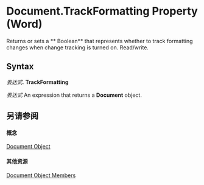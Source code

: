 
# Document.TrackFormatting Property (Word)

Returns or sets a ** Boolean** that represents whether to track formatting changes when change tracking is turned on. Read/write.


## Syntax

 _表达式_. **TrackFormatting**

 _表达式_ An expression that returns a **Document** object.


## 另请参阅


#### 概念


[Document Object](8d83487a-2345-a036-a916-971c9db5b7fb.md)
#### 其他资源


[Document Object Members](http://msdn.microsoft.com/library/fc9ab457-0888-f917-3d52-387168ac23b9%28Office.15%29.aspx)